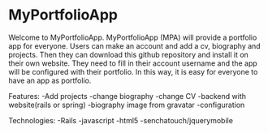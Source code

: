 MyPortfolioApp
==============

Welcome to MyPortfolioApp. MyPortfolioApp (MPA) will provide a portfolio app for everyone. Users can make an account and add a cv, biography and projects. Then they can download this github repository and install it on their own website. They need to fill in their account username and the app will be configured with their portfolio. In this way, it is easy for everyone to have an app as portfolio.

Features:
-Add projects
-change biography
-change CV
-backend  with website(rails or spring)
-biography image from gravatar
-configuration

Technologies:
-Rails
-javascript
-html5
-senchatouch/jquerymobile
